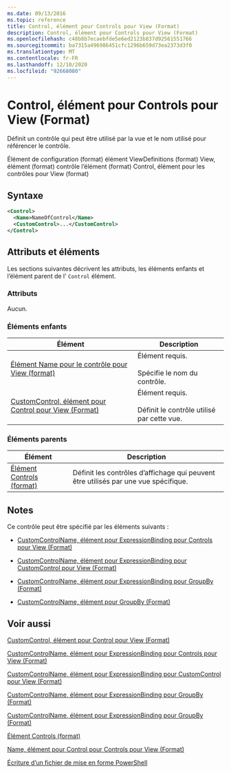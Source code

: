 ```yaml
---
ms.date: 09/13/2016
ms.topic: reference
title: Control, élément pour Controls pour View (Format)
description: Control, élément pour Controls pour View (Format)
ms.openlocfilehash: c48b8b7ecaebfde5e6ed2123b837d92561551766
ms.sourcegitcommit: ba7315a496986451cfc1296b659d73ea2373d3f0
ms.translationtype: MT
ms.contentlocale: fr-FR
ms.lasthandoff: 12/10/2020
ms.locfileid: "92668080"
---
```

# <a name="control-element-for-controls-for-view--format"></a>Control, élément pour Controls pour View (Format)

Définit un contrôle qui peut être utilisé par la vue et le nom utilisé pour référencer le contrôle.

Élément de configuration (format) élément ViewDefinitions (format) View, élément (format) contrôle l’élément (format) Control, élément pour les contrôles pour View (format)

## <a name="syntax"></a>Syntaxe

```xml
<Control>
  <Name>NameOfControl</Name>
  <CustomControl>...</CustomControl>
</Control>
```

## <a name="attributes-and-elements"></a>Attributs et éléments

Les sections suivantes décrivent les attributs, les éléments enfants et l’élément parent de l' `Control` élément.

### <a name="attributes"></a>Attributs

Aucun.

### <a name="child-elements"></a>Éléments enfants

|Élément|Description|
|-------------|-----------------|
|[Élément Name pour le contrôle pour View (format)](./name-element-for-control-for-controls-for-view-format.md)|Élément requis.<br /><br /> Spécifie le nom du contrôle.|
|[CustomControl, élément pour Control pour View (Format)](./customcontrol-element-for-control-for-controls-for-view-format.md)|Élément requis.<br /><br /> Définit le contrôle utilisé par cette vue.|

### <a name="parent-elements"></a>Éléments parents

|Élément|Description|
|-------------|-----------------|
|[Élément Controls (format)](./controls-element-for-view-format.md)|Définit les contrôles d’affichage qui peuvent être utilisés par une vue spécifique.|

## <a name="remarks"></a>Notes

Ce contrôle peut être spécifié par les éléments suivants :

- [CustomControlName, élément pour ExpressionBinding pour Controls pour View (Format)](./customcontrolname-element-for-expressionbinding-for-controls-for-view-format.md)

- [CustomControlName, élément pour ExpressionBinding pour CustomControl pour View (Format)](./customcontrolname-element-for-expressionbinding-for-customcontrol-for-view-format.md)

- [CustomControlName, élément pour ExpressionBinding pour GroupBy (Format)](./customcontrolname-element-for-expressionbinding-for-groupby-format.md)

- [CustomControlName, élément pour GroupBy (Format)](./customcontrolname-element-for-groupby-format.md)

## <a name="see-also"></a>Voir aussi

[CustomControl, élément pour Control pour View (Format)](./customcontrol-element-for-control-for-controls-for-view-format.md)

[CustomControlName, élément pour ExpressionBinding pour Controls pour View (Format)](./customcontrolname-element-for-expressionbinding-for-controls-for-view-format.md)

[CustomControlName, élément pour ExpressionBinding pour CustomControl pour View (Format)](./customcontrolname-element-for-expressionbinding-for-customcontrol-for-view-format.md)

[CustomControlName, élément pour ExpressionBinding pour GroupBy (Format)](./customcontrolname-element-for-expressionbinding-for-groupby-format.md)

[CustomControlName, élément pour ExpressionBinding pour GroupBy (Format)](./customcontrolname-element-for-expressionbinding-for-groupby-format.md)

[Élément Controls (format)](./controls-element-for-view-format.md)

[Name, élément pour Control pour Controls pour View (Format)](./name-element-for-control-for-controls-for-view-format.md)

[Écriture d’un fichier de mise en forme PowerShell](./writing-a-powershell-formatting-file.md)
